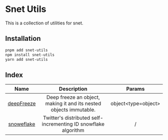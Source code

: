 # Snet Utils
This is a collection of utilities for snet.

## Installation
```sh
pnpm add snet-utils
npm install snet-utils
yarn add snet-utils
```

## Index
| Name | Description | Params |
| :---: | :---: | :---: |
| [deepFreeze](./modules/freeze_en.md) | Deep freeze an object, making it and its nested objects immutable. | object<type=object> |
| [snoweflake](./modules/snoweflake_en.md) | Twitter's distributed self-incrementing ID snowflake algorithm | / |